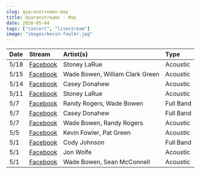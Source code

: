 ```yaml
---
slug: quaranstreams-may
title: Quaranstreams - May
date: 2020-05-04
tags: ["concert", "livestream"]
image: "images/kevin-fowler.jpg"
---
```


| Date | Stream                      | Artist(s)                       | Type      |
| :--- | :-------------------------- | :------------------------------ | :-------- |
| 5/18 | [Facebook][stoney-larue-2]  | Stoney LaRue                    | Acoustic  |
| 5/15 | [Facebook][wade-bowen-3]    | Wade Bowen, William Clark Green | Acoustic  |
| 5/14 | [Facebook][casey-donahew-2] | Casey Donahew                   | Acoustic  |
| 5/11 | [Facebook][stoney-larue-1]  | Stoney LaRue                    | Acoustic  |
| 5/7  | [Facebook][hmbwt]           | Randy Rogers, Wade Bowen        | Full Band |
| 5/7  | [Facebook][casey-donahew-1] | Casey Donahew                   | Full Band |
| 5/7  | [Facebook][wade-bowen-2]    | Wade Bowen, Randy Rogers        | Acoustic  |
| 5/5  | [Facebook][kevin-fowler-1]  | Kevin Fowler, Pat Green         | Acoustic  |
| 5/1  | [Facebook][cody-johnson]    | Cody Johnson                    | Full Band |
| 5/1  | [Facebook][jon-wolfe]       | Jon Wolfe                       | Acoustic  |
| 5/1  | [Facebook][wade-bowen-1]    | Wade Bowen, Sean McConnell      | Acoustic  |

[stoney-larue-2]: https://www.facebook.com/144950267652/videos/249050553104434
[wade-bowen-3]: https://www.facebook.com/17995575887/videos/1335053826882339
[casey-donahew-2]: https://www.facebook.com/121598385287/videos/1633641880128281
[stoney-larue-1]: https://www.facebook.com/144950267652/videos/530244847648686
[hmbwt]: https://www.facebook.com/17995575887/videos/469894033832028
[casey-donahew-1]: https://www.facebook.com/121598385287/videos/903278963431155
[wade-bowen-2]: https://www.facebook.com/17995575887/videos/611738709427615
[kevin-fowler-1]: https://www.facebook.com/15822102761/videos/236385100919508
[cody-johnson]: https://www.facebook.com/12417566442/videos/563455124566689
[jon-wolfe]: https://www.facebook.com/7764681979/videos/255268835596175
[wade-bowen-1]: https://www.facebook.com/17995575887/videos/2939180442813816
